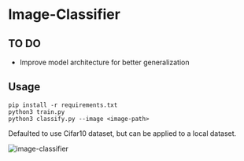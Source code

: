 # Image-Classifier

## TO DO
* Improve model architecture for better generalization

## Usage
```
pip install -r requirements.txt
python3 train.py
python3 classify.py --image <image-path>
```

Defaulted to use Cifar10 dataset, but can be applied to a local dataset.

![image-classifier](https://user-images.githubusercontent.com/36581610/52970211-063d7700-3381-11e9-96fd-9d517f11267b.PNG)
